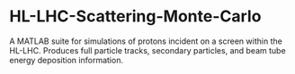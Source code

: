# HL-LHC-Scattering-Monte-Carlo
A MATLAB suite for simulations of protons incident on a screen within the HL-LHC. Produces full particle tracks, secondary particles, and beam tube energy deposition information.
